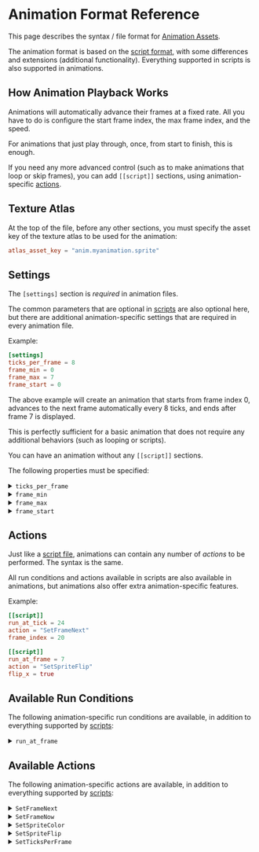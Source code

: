 # Animation Format Reference

This page describes the syntax / file format for [Animation Assets](./anim.md).

The animation format is based on the [script format](./script-ref.md), with some
differences and extensions (additional functionality). Everything supported in
scripts is also supported in animations.

## How Animation Playback Works

Animations will automatically advance their frames at a fixed rate. All you have
to do is configure the start frame index, the max frame index, and the speed.

For animations that just play through, once, from start to finish, this is enough.

If you need any more advanced control (such as to make animations that loop or
skip frames), you can add `[[script]]` sections, using animation-specific
[actions](#available-actions).

## Texture Atlas

At the top of the file, before any other sections, you must specify the asset key
of the texture atlas to be used for the animation:

```toml
atlas_asset_key = "anim.myanimation.sprite"
```

## Settings

The `[settings]` section is *required* in animation files.

The common parameters that are optional in [scripts](./script-ref.md#settings)
are also optional here, but there are additional animation-specific settings
that are required in every animation file.

Example:

```toml
[settings]
ticks_per_frame = 8
frame_min = 0
frame_max = 7
frame_start = 0
```

The above example will create an animation that starts from frame index 0,
advances to the next frame automatically every 8 ticks, and ends after frame 7
is displayed.

This is perfectly sufficient for a basic animation that does not require any
additional behaviors (such as looping or scripts).

You can have an animation without any `[[script]]` sections.

The following properties must be specified:

<details>
  <summary>
  <code>ticks_per_frame</code>
  </summary>

Configures the rate/speed of animation playback. This is how many ticks each frame
will be displayed for, before automatically transitioning to the next frame.

</details>

<details>
  <summary>
  <code>frame_min</code>
  </summary>

The lowest permitted frame index. Frames below this should never be displayed.
Should the frame index ever be a value below this, the animation will stop
automatically.

</details>

<details>
  <summary>
  <code>frame_max</code>
  </summary>

The highest permitted frame index. Frames above this should never be displayed.
Should the frame index ever be a value above this, the animation will stop
automatically.

</details>

<details>
  <summary>
  <code>frame_start</code>
  </summary>

The initial frame that will be displayed at tick 0 when the animation starts
playing.

</details>

## Actions

Just like a [script file](./script-ref.md#actions), animations can contain any
number of *actions* to be performed. The syntax is the same.

All run conditions and actions available in scripts are also available in
animations, but animations also offer extra animation-specific features.

Example:

```toml
[[script]]
run_at_tick = 24
action = "SetFrameNext"
frame_index = 20

[[script]]
run_at_frame = 7
action = "SetSpriteFlip"
flip_x = true
```

## Available Run Conditions

The following animation-specific run conditions are available, in addition to
everything supported by [scripts](./script-ref.md#available-run-conditions):

<details>
  <summary>
  <code>run_at_frame</code>
  </summary>

Example:

```toml
[[script]]
run_at_frame = 8
action = "..."
```

Run the action whenever the given frame index is displayed.

Any time the animation switches to that frame (regardless of whether it was done
automatically, using a script, or from Rust code), the action will be performed.

</details>

## Available Actions

The following animation-specific actions are available, in addition to
everything supported by [scripts](./script-ref.md#available-actions):

<details>
  <summary>
  <code>SetFrameNext</code>
  </summary>

Example:

```toml
[[script]]
action = "SetFrameNext"
frame_index = 100
```

Change the next automatic frame. Whatever frame is currently displayed will
complete its `ticks_per_frame` duration, and then the animation will jump to the
provided `frame_index`, instead of advancing by one.

Subsequent playback will continue from this new index (will not jump back).

This is useful to implement loops (by going back to a lower frame index) and
skips (if you need to jump over a range of frames).

</details>

<details>
  <summary>
  <code>SetFrameNow</code>
  </summary>

Example:

```toml
[[script]]
action = "SetFrameNow"
frame_index = 100
```

Immediately display the provided `frame_index`.

Does not affect the next automatic frame. The animation playback is otherwise unaffected.

Useful for special effects where you have a special frame you want to "flash"
in-between regular animation frames.

</details>

<details>
  <summary>
  <code>SetSpriteColor</code>
  </summary>

Example:

```toml
[[script]]
action = "SetSpriteColor"
color = "#ff00ff"
```

Changes the colorization of the sprite. The RGBA values of the pixels will be
multiplied by the provided value.

The `color` field uses HTML/CSS-like syntax: hexadecimal RGB, with optional A.

Examples:
 - `"#ff0000"`: Red
 - `"#40404080"`: Semi-transparent dark grey

</details>

<details>
  <summary>
  <code>SetSpriteFlip</code>
  </summary>

Example:

```toml
[[script]]
action = "SetSpriteFlip"
flip_x = true
flip_y = true
```

Changes whether the sprite image should be displayed flipped/mirrored, along
either axis, or both axes.

Each of the `flip_x` and `flip_y` fields are optional. If omitted, the old
value will be kept.

Useful for making left/right facing animations from the same texture atlas.

</details>

<details>
  <summary>
  <code>SetTicksPerFrame</code>
  </summary>

Example:

```toml
[[script]]
action = "SetTicksPerFrame"
ticks_per_frame = 4
```

Changes the rate of animation playback.

Useful if you want to use a different rate (from what you specified globally in
the [settings](#settings)) for some portion of the animation.

</details>
